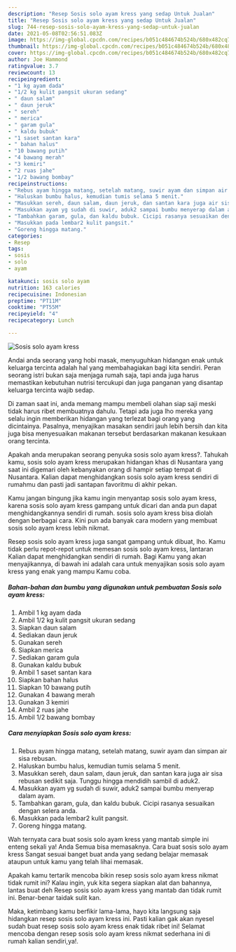 ```yaml
---
description: "Resep Sosis solo ayam kress yang sedap Untuk Jualan"
title: "Resep Sosis solo ayam kress yang sedap Untuk Jualan"
slug: 744-resep-sosis-solo-ayam-kress-yang-sedap-untuk-jualan
date: 2021-05-08T02:56:51.083Z
image: https://img-global.cpcdn.com/recipes/b051c484674b524b/680x482cq70/sosis-solo-ayam-kress-foto-resep-utama.jpg
thumbnail: https://img-global.cpcdn.com/recipes/b051c484674b524b/680x482cq70/sosis-solo-ayam-kress-foto-resep-utama.jpg
cover: https://img-global.cpcdn.com/recipes/b051c484674b524b/680x482cq70/sosis-solo-ayam-kress-foto-resep-utama.jpg
author: Joe Hammond
ratingvalue: 3.7
reviewcount: 13
recipeingredient:
- "1 kg ayam dada"
- "1/2 kg kulit pangsit ukuran sedang"
- " daun salam"
- " daun jeruk"
- " sereh"
- " merica"
- " garam gula"
- " kaldu bubuk"
- "1 saset santan kara"
- " bahan halus"
- "10 bawang putih"
- "4 bawang merah"
- "3 kemiri"
- "2 ruas jahe"
- "1/2 bawang bombay"
recipeinstructions:
- "Rebus ayam hingga matang, setelah matang, suwir ayam dan simpan air sisa rebusan."
- "Haluskan bumbu halus, kemudian tumis selama 5 menit."
- "Masukkan sereh, daun salam, daun jeruk, dan santan kara juga air sisa rebusan sedikit saja. Tunggu hingga mendidih sambil di aduk2."
- "Masukkan ayam yg sudah di suwir, aduk2 sampai bumbu menyerap dalam ayam."
- "Tambahkan garam, gula, dan kaldu bubuk. Cicipi rasanya sesuaikan dengan selera anda."
- "Masukkan pada lembar2 kulit pangsit."
- "Goreng hingga matang."
categories:
- Resep
tags:
- sosis
- solo
- ayam

katakunci: sosis solo ayam 
nutrition: 163 calories
recipecuisine: Indonesian
preptime: "PT11M"
cooktime: "PT55M"
recipeyield: "4"
recipecategory: Lunch

---
```



![Sosis solo ayam kress](https://img-global.cpcdn.com/recipes/b051c484674b524b/680x482cq70/sosis-solo-ayam-kress-foto-resep-utama.jpg)

Andai anda seorang yang hobi masak, menyuguhkan hidangan enak untuk keluarga tercinta adalah hal yang membahagiakan bagi kita sendiri. Peran seorang istri bukan saja menjaga rumah saja, tapi anda juga harus memastikan kebutuhan nutrisi tercukupi dan juga panganan yang disantap keluarga tercinta wajib sedap.

Di zaman  saat ini, anda memang mampu membeli olahan siap saji meski tidak harus ribet membuatnya dahulu. Tetapi ada juga lho mereka yang selalu ingin memberikan hidangan yang terlezat bagi orang yang dicintainya. Pasalnya, menyajikan masakan sendiri jauh lebih bersih dan kita juga bisa menyesuaikan makanan tersebut berdasarkan makanan kesukaan orang tercinta. 



Apakah anda merupakan seorang penyuka sosis solo ayam kress?. Tahukah kamu, sosis solo ayam kress merupakan hidangan khas di Nusantara yang saat ini digemari oleh kebanyakan orang di hampir setiap tempat di Nusantara. Kalian dapat menghidangkan sosis solo ayam kress sendiri di rumahmu dan pasti jadi santapan favoritmu di akhir pekan.

Kamu jangan bingung jika kamu ingin menyantap sosis solo ayam kress, karena sosis solo ayam kress gampang untuk dicari dan anda pun dapat menghidangkannya sendiri di rumah. sosis solo ayam kress bisa diolah dengan berbagai cara. Kini pun ada banyak cara modern yang membuat sosis solo ayam kress lebih nikmat.

Resep sosis solo ayam kress juga sangat gampang untuk dibuat, lho. Kamu tidak perlu repot-repot untuk memesan sosis solo ayam kress, lantaran Kalian dapat menghidangkan sendiri di rumah. Bagi Kamu yang akan menyajikannya, di bawah ini adalah cara untuk menyajikan sosis solo ayam kress yang enak yang mampu Kamu coba.

<!--inarticleads1-->

##### Bahan-bahan dan bumbu yang digunakan untuk pembuatan Sosis solo ayam kress:

1. Ambil 1 kg ayam dada
1. Ambil 1/2 kg kulit pangsit ukuran sedang
1. Siapkan  daun salam
1. Sediakan  daun jeruk
1. Gunakan  sereh
1. Siapkan  merica
1. Sediakan  garam gula
1. Gunakan  kaldu bubuk
1. Ambil 1 saset santan kara
1. Siapkan  bahan halus
1. Siapkan 10 bawang putih
1. Gunakan 4 bawang merah
1. Gunakan 3 kemiri
1. Ambil 2 ruas jahe
1. Ambil 1/2 bawang bombay




<!--inarticleads2-->

##### Cara menyiapkan Sosis solo ayam kress:

1. Rebus ayam hingga matang, setelah matang, suwir ayam dan simpan air sisa rebusan.
1. Haluskan bumbu halus, kemudian tumis selama 5 menit.
1. Masukkan sereh, daun salam, daun jeruk, dan santan kara juga air sisa rebusan sedikit saja. Tunggu hingga mendidih sambil di aduk2.
1. Masukkan ayam yg sudah di suwir, aduk2 sampai bumbu menyerap dalam ayam.
1. Tambahkan garam, gula, dan kaldu bubuk. Cicipi rasanya sesuaikan dengan selera anda.
1. Masukkan pada lembar2 kulit pangsit.
1. Goreng hingga matang.




Wah ternyata cara buat sosis solo ayam kress yang mantab simple ini enteng sekali ya! Anda Semua bisa memasaknya. Cara buat sosis solo ayam kress Sangat sesuai banget buat anda yang sedang belajar memasak ataupun untuk kamu yang telah lihai memasak.

Apakah kamu tertarik mencoba bikin resep sosis solo ayam kress nikmat tidak rumit ini? Kalau ingin, yuk kita segera siapkan alat dan bahannya, lantas buat deh Resep sosis solo ayam kress yang mantab dan tidak rumit ini. Benar-benar taidak sulit kan. 

Maka, ketimbang kamu berfikir lama-lama, hayo kita langsung saja hidangkan resep sosis solo ayam kress ini. Pasti kalian gak akan nyesel sudah buat resep sosis solo ayam kress enak tidak ribet ini! Selamat mencoba dengan resep sosis solo ayam kress nikmat sederhana ini di rumah kalian sendiri,ya!.

